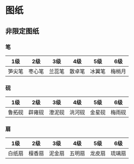 # 图纸

## 非限定图纸

### 笔

| 1级  | 2级  | 3级  | 4级  | 5级  | 6级  |
| --- | --- | --- | --- | --- | --- |
| 笋尖笔 | 枣心笔 | 兰蕊笔 | 散卓笔 | 冰翼笔 | 梅梢月 |

### 砚

| 1级  | 2级  | 3级  | 4级  | 5级  | 6级  |
| --- | --- | --- | --- | --- | --- |
| 鲁拓砚 | 辟雍砚 | 澄泥砚 | 洮河砚 | 金星砚 | 梅雨砚 |

### 扇

| 1级  | 2级  | 3级  | 4级  | 5级  | 6级  |
| --- | --- | --- | --- | --- | --- |
| 白纸扇 | 檀香扇 | 泥金扇 | 五明扇 | 龙皮扇 | 琉璃扇 |
